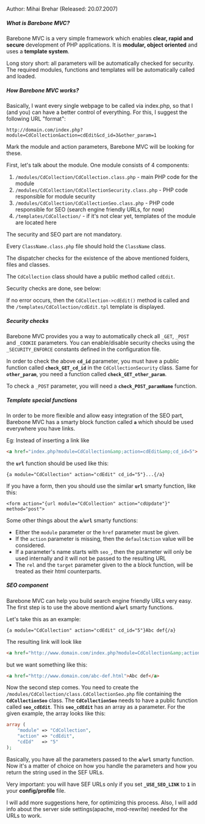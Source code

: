 
Author: Mihai Brehar (Released: 20.07.2007)

##### What is Barebone MVC? 

Barebone MVC is a very simple framework which enables **clear, rapid and secure** development of PHP applications.
It is **modular, object oriented** and uses a **template system**.

Long story short: all parameters will be automatically checked for security. The required modules, functions and templates will be automatically called and loaded.

#####  How Barebone MVC works?

Basically, I want every single webpage to be called via index.php, so that I (and you) can have a better control of everything.
For this, I suggest the following URL "format":
```
http://domain.com/index.php?module=CdCollection&action=cdEdit&cd_id=3&other_param=1
```
Mark the module and action parameters, Barebone MVC will be looking for these.

First, let's talk about the module.
One module consists of 4 components:

  1. `/modules/CdCollection/CdCollection.class.php` - main PHP code for the module
  1. `/modules/CdCollection/CdCollectionSecurity.class.php` - PHP code responsible for module security
  1. `/modules/CdCollection/CdCollectionSeo.class.php` - PHP code responsible for SEO (search engine friendly URLs, for now)
  1. `/templates/CdCollection/` - if it's not clear yet, templates of the module are located here

The security and SEO part are not mandatory.

Every `ClassName.class.php` file should hold the `ClassName` class.

The dispatcher checks for the existence of the above mentioned folders, files and classes.

The `CdCollection` class should have a public method called `cdEdit`.

Security checks are done, see below:

If no error occurs, then the `CdCollection->cdEdit()` method is called and the `/templates/CdCollection/cdEdit.tpl` template is displayed.

#####   Security checks

Barebone MVC provides you a way to automatically check all `_GET`, `_POST` and `_COOKIE` parameters. You can enable/disable security checks using the `_SECURITY_ENFORCE` constants defined in the configuration file.

In order to check the above **`cd_id`** parameter, you must have a public function called **`check_GET_cd_id`** in the `CdCollectionSecurity` class. Same for **`other_param`**, you need a function called **`check_GET_other_param`**.

To check a `_POST` parameter, you will need a **`check_POST_paramName`** function.

#####   Template special functions

In order to be more flexible and allow easy integration of the SEO part, Barebone MVC has a smarty block function called **`a`** which should be used everywhere you have links.

Eg: Instead of inserting a link like
```html
<a href="index.php?module=CdCollection&amp;action=cdEdit&amp;cd_id=5">...</a>
```
the **`url`** function should be used like this:
```smarty
{a module="CdCollection" action="cdEdit" cd_id="5"}...{/a}
```

If you have a form, then you should use the similar **`url`** smarty function, like this:
```smarty
<form action="{url module="CdCollection" action="cdUpdate"}" method="post">
```

Some other things about the **`a`**/**`url`** smarty functions:

  * Either the `module` parameter or the `href` parameter must be given.
  * If the `action` parameter is missing, then the `defaultAction` value will be considered.
  * If a parameter's name starts with `seo_`, then the parameter will only be used internally and it will not be passed to the resulting URL
  * The `rel` and the `target` parameter given to the a block function, will be treated as their html counterparts.

#####  SEO component 

Barebone MVC can help you build search engine friendly URLs very easy.
The first step is to use the above mentiond **`a`**/**`url`** smarty functions.

Let's take this as an example:
```smarty
{a module="CdCollection" action="cdEdit" cd_id="5"}Abc def{/a}
```
The resulting link will look like
```html
<a href="http://www.domain.com/index.php?module=CdCollection&amp;action=cdEdit&amp;cdId=5">Abc def</a>
```
but we want something like this:
```html
<a href="http://www.domain.com/abc-def.html">Abc def</a>
```

Now the second step comes. You need to create the `/modules/CdCollection/class.CdCollectionSeo.php` file containing the **`CdCollectionSeo`** class. The **`CdCollectionSeo`** needs to have a public function called **`seo_cdEdit`**. This **`seo_cdEdit`** has an array as a parameter. For the given example, the array looks like this:
```php
array (
    "module" => "CdCollection", 
    "action" => "cdEdit", 
    "cdId"   => "5"
);
```
Basically, you have all the parameters passed to the **`a`**/**`url`** smarty function. Now it's a matter of choice on how you handle the parameters and how you return the string used in the SEF URLs.

Very important: you will have SEF URLs only if you set **`_USE_SEO_LINK`** to **`1`** in your **config/profile** file.

I will add more suggestions here, for optimizing this process. Also, I will add info about the server side settings(apache, mod-rewrite) needed for the URLs to work.
